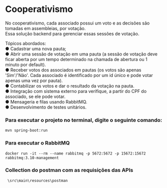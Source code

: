 # Cooperativismo
 No cooperativismo, cada associado possui um voto e as decisões são tomadas em assembleias,
por votação.   
 Essa solução backend para gerenciar essas sessões de votação.  

 Tópicos abordados:  
 ● Cadastrar uma nova pauta;  
 ● Abrir uma sessão de votação em uma pauta (a sessão de votação deve ficar aberta por um
tempo determinado na chamada de abertura ou 1 minuto por default).  
 ● Receber votos dos associados em pautas (os votos são apenas 'Sim'/'Não'. Cada associado
é identificado por um id único e pode votar apenas uma vez por pauta).  
 ● Contabilizar os votos e dar o resultado da votação na pauta.  
 ● Integração com sistema externo para verifique, a partir do CPF do associado, se ele pode
 votar.  
 ● Mensageria e filas usando RabbitMQ.  
 ● Desenvolvimento de testes unitários.  

 ### Para executar o projeto no terminal, digite o seguinte comando:
 ```shell script
mvn spring-boot:run 
```
 ### Para executar o RabbitMQ 
```
docker run -it --rm --name rabbitmq -p 5672:5672 -p 15672:15672 rabbitmq:3.10-management
```
### Collection do postman com as requisições das APIs 
```
 \src\main\resources\postman
```
